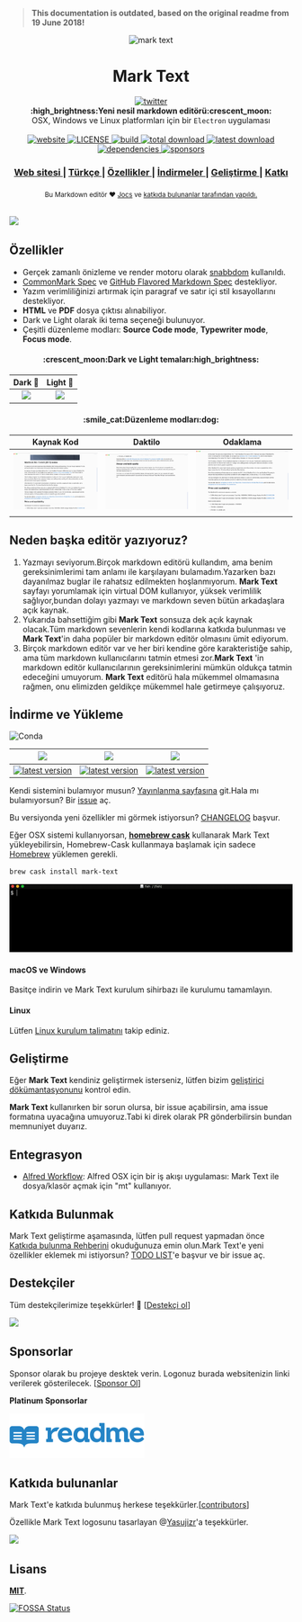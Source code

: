 > **This documentation is outdated, based on the original readme from 19 June 2018!**

<p align="center"><img src="../../static/logo-small.png" alt="mark text" width="100" height="100"></p>

<h1 align="center">Mark Text</h1>

<div align="center">
  <a href="https://twitter.com/intent/tweet?via=marktextme&url=https://github.com/marktext/marktext/&text=What%20do%20you%20want%20to%20say%20to%20me?&hashtags=happyMarkText">
    <img src="https://img.shields.io/twitter/url/https/github.com/marktext/marktext.svg?style=for-the-badge" alt="twitter">
  </a>
</div>
<div align="center">
  <strong>:high_brightness:Yeni nesil markdown editörü:crescent_moon:</strong>
</div>
<div align="center">
  OSX, Windows ve Linux platformları için bir <code>Electron</code> uygulaması
</div>

<br />

<div align="center">
  <!-- Version -->
  <a href="https://marktext.github.io/website">
    <img src="https://badge.fury.io/gh/jocs%2Fmarktext.svg" alt="website">
  </a>
  <!-- License -->
  <a href="https://marktext.github.io/website">
    <img src="https://img.shields.io/github/license/marktext/marktext.svg" alt="LICENSE">
  </a>
  <!-- Build Status -->
  <a href="https://marktext.github.io/website">
    <img src="https://travis-ci.org/marktext/marktext.svg?branch=master" alt="build">
  </a>
  <!-- Downloads total -->
  <a href="https://marktext.github.io/website">
    <img src="https://img.shields.io/github/downloads/marktext/marktext/total.svg" alt="total download">
  </a>
  <!-- Downloads latest release -->
  <a href="https://marktext.github.io/website">
    <img src="https://img.shields.io/github/downloads/marktext/marktext/v0.16.1/total.svg" alt="latest download">
  </a>
  <!-- deps -->
  <a href="https://marktext.github.io/website">
    <img src="https://img.shields.io/hackage-deps/v/lens.svg" alt="dependencies">
  </a>
  <!-- sponsors -->
  <a href="https://opencollective.com/marktext">
    <img src="https://opencollective.com/marktext/tiers/silver-sponsors/badge.svg?label=SilverSponsors&color=brightgreen" alt="sponsors">
  </a>
</div>

<div align="center">
  <h3>
    <a href="https://marktext.github.io/website">
      Web sitesi
    </a>
     <span> | </span>
    <a href="../../docs/i18n/tr.md#readme">
      Türkçe
    </a>
    <span> | </span>
    <a href="https://github.com/marktext/marktext#features">
      Özellikler
    </a>
    <span> | </span>
    <a href="https://github.com/marktext/marktext#download-and-installation">
      İndirmeler
    </a>
    <span> | </span>
    <a href="https://github.com/marktext/marktext#development">
      Geliştirme
    </a>
    <span> | </span>
    <a href="https://github.com/marktext/marktext#contribution">
      Katkı
    </a>
  </h3>
</div>

<div align="center">
  <sub>Bu Markdown editör ❤︎
    <a href="https://github.com/Jocs">Jocs</a> ve
    <a href="https://github.com/marktext/marktext/graphs/contributors">
      katkıda bulunanlar tarafından yapıldı.
    </a>
  </sub>
</div>

<br />

![](../../docs/marktext.gif)

## Özellikler

- Gerçek zamanlı önizleme ve render motoru olarak [snabbdom](https://github.com/snabbdom/snabbdom) kullanıldı.
- [CommonMark Spec](https://spec.commonmark.org/0.29/) ve [GitHub Flavored Markdown Spec](https://github.github.com/gfm/) destekliyor.
- Yazım verimliliğinizi artırmak için paragraf ve satır içi stil kısayollarını destekliyor.
- **HTML** ve **PDF** dosya çıktısı alınabiliyor.
- Dark ve Light olarak iki tema seçeneği bulunuyor.
- Çeşitli düzenleme modları: **Source Code mode**, **Typewriter mode**, **Focus mode**.

<h4 align="center">:crescent_moon:Dark ve Light temaları:high_brightness:</h4>

|                        Dark :crescent_moon:                        |                       Light :high_brightness:                       |
| :----------------------------------------------------------------: | :-----------------------------------------------------------------: |
| ![](../../docs/dark.jpg) | ![](../../docs/light.jpg) |

<h4 align="center">:smile_cat:Düzenleme modları:dog:</h4>

|                              Kaynak Kod                              |                                 Daktilo                                  |                              Odaklama                               |
| :------------------------------------------------------------------: | :----------------------------------------------------------------------: | :-----------------------------------------------------------------: |
| ![](../../docs/source.gif) | ![](../../docs/typewriter.gif) | ![](../../docs/focus.gif) |

## Neden başka editör yazıyoruz?

1.  Yazmayı seviyorum.Birçok markdown editörü kullandım, ama benim gereksinimlerimi tam anlamı ile karşılayanı bulamadım.Yazarken bazı dayanılmaz buglar ile rahatsız edilmekten hoşlanmıyorum. **Mark Text** sayfayı yorumlamak için virtual DOM kullanıyor, yüksek verimlilik sağlıyor,bundan dolayı yazmayı ve markdown seven bütün arkadaşlara açık kaynak.
2.  Yukarıda bahsettiğim gibi **Mark Text** sonsuza dek açık kaynak olacak.Tüm markdown sevenlerin kendi kodlarına katkıda bulunması ve **Mark Text**'in daha popüler bir markdown editör olmasını ümit ediyorum.
3.  Birçok markdown editör var ve her biri kendine göre karakteristiğe sahip, ama tüm markdown kullanıcılarını tatmin etmesi zor.**Mark Text** 'in markdown editör kullanıcılarının gereksinimlerini mümkün oldukça tatmin edeceğini umuyorum. **Mark Text** editörü hala mükemmel olmamasına rağmen, onu elimizden geldikçe mükemmel hale getirmeye çalışıyoruz.

## İndirme ve Yükleme

![Conda](https://img.shields.io/conda/pn/conda-forge/python.svg?style=for-the-badge)

|                                                         ![](https://github.com/ryanoasis/nerd-fonts/wiki/screenshots/v1.0.x/mac-pass-sm.png)                                                         |                                                             ![](https://github.com/ryanoasis/nerd-fonts/wiki/screenshots/v1.0.x/windows-pass-sm.png)                                                             |                                                                    ![](https://github.com/ryanoasis/nerd-fonts/wiki/screenshots/v1.0.x/linux-pass-sm.png)                                                                    |
| :--------------------------------------------------------------------------------------------------------------------------------------------------------------------------------------------------: | :--------------------------------------------------------------------------------------------------------------------------------------------------------------------------------------------------------------: | :--------------------------------------------------------------------------------------------------------------------------------------------------------------------------------------------------------------------------: |
| [![latest version](https://img.shields.io/github/downloads/marktext/marktext/latest/marktext.dmg.svg)](https://github.com/marktext/marktext/releases/download/v0.16.1/marktext.dmg) | [![latest version](https://img.shields.io/github/downloads/marktext/marktext/latest/marktext-setup.exe.svg)](https://github.com/marktext/marktext/releases/download/v0.16.1/marktext-setup.exe) | [![latest version](https://img.shields.io/github/downloads/marktext/marktext/latest/marktext-x86_64.AppImage.svg)](https://github.com/marktext/marktext/releases/download/v0.16.1/marktext-x86_64.AppImage) |

Kendi sistemini bulamıyor musun? [Yayınlanma sayfasına](https://github.com/marktext/marktext/releases) git.Hala mı bulamıyorsun? Bir [issue](https://github.com/marktext/marktext/issues) aç.

Bu versiyonda yeni özellikler mi görmek istiyorsun? [CHANGELOG](../../.github/CHANGELOG.md) başvur.

Eğer OSX sistemi kullanıyorsan, [**homebrew cask**](https://github.com/caskroom/homebrew-cask) kullanarak Mark Text yükleyebilirsin, Homebrew-Cask kullanmaya başlamak için sadece [Homebrew](https://brew.sh/) yüklemen gerekli.

```bash
brew cask install mark-text
```

![](../../docs/brew-cask.gif)

#### macOS ve Windows

Basitçe indirin ve Mark Text kurulum sihirbazı ile kurulumu tamamlayın.

#### Linux

Lütfen [Linux kurulum talimatını](../../docs/LINUX.md) takip ediniz.

## Geliştirme

Eğer **Mark Text** kendiniz geliştirmek isterseniz, lütfen bizim [geliştirici dökümantasyonunu](../../CONTRIBUTING.md#build-instructions) kontrol edin.

**Mark Text** kullanırken bir sorun olursa, bir issue açabilirsin, ama issue formatına uyacağına umuyoruz.Tabi ki direk olarak PR gönderbilirsin bundan memnuniyet duyarız.

## Entegrasyon

- [Alfred Workflow](http://www.packal.org/workflow/mark-text): Alfred OSX için bir iş akışı uygulaması: Mark Text ile dosya/klasör açmak için "mt" kullanıyor.

## Katkıda Bulunmak

Mark Text geliştirme aşamasında, lütfen pull request yapmadan önce [Katkıda bulunma Rehberini](../../CONTRIBUTING.md) okuduğunuza emin olun.Mark Text'e yeni özellikler eklemek mi istiyorsun? [TODO LIST](../../.github/TODOLIST.md)'e başvur ve bir issue aç.

## Destekçiler

Tüm destekçilerimize teşekkürler! 🙏 [[Destekçi ol](https://opencollective.com/marktext#backers)]

<a href="https://opencollective.com/marktext#backers" target="_blank"><img src="https://opencollective.com/marktext/tiers/backer.svg?avatarHeight=36" /></a>

## Sponsorlar

Sponsor olarak bu projeye desktek verin. Logonuz burada websitenizin linki verilerek gösterilecek. [[Sponsor Ol](https://opencollective.com/marktext#silver-sponsors)]

**Platinum Sponsorlar**

<a href="https://readme.io" target="_blank"><img src="../../docs/sponsor/readme.png" /></a>

## Katkıda bulunanlar

Mark Text'e katkıda bulunmuş herkese teşekkürler.[[contributors](https://github.com/marktext/marktext/graphs/contributors)]

Özellikle Mark Text logosunu tasarlayan @[Yasujizr](https://github.com/Yasujizr)'a teşekkürler.

<a href="https://github.com/marktext/marktext/graphs/contributors"><img src="https://opencollective.com/marktext/contributors.svg?width=890" /></a>

## Lisans

[**MIT**](../../LICENSE).

[![FOSSA Status](https://app.fossa.io/api/projects/git%2Bgithub.com%2Fmarktext%2Fmarktext.svg?type=large)](https://app.fossa.io/projects/git%2Bgithub.com%2Fmarktext%2Fmarktext?ref=badge_large)
